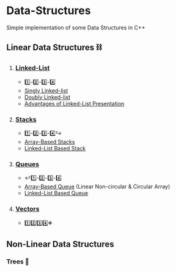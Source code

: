# Data-Structures
Simple implementation of some Data Structures in C++

## Linear Data Structures :chains:

1.  ### [Linked-List](https://github.com/abdel-elsayed/Data-Structures/tree/master/Linked%20List)
    - :one:-:two:-:three:-:four:
    - [Singly Linked-list](https://github.com/abdel-elsayed/Data-Structures/tree/master/Linked%20List/Doubly%20Linked%20list)
    - [Doubly Linked-list](https://github.com/abdel-elsayed/Data-Structures/tree/master/Linked%20List/Singly%20linked%20List)
    - [Advantages of Linked-List Presentation](https://github.com/abdel-elsayed/Data-Structures/blob/master/Linked%20List/Advantages%20of%20Linked%20Lists.pptx)

2. ### [Stacks](https://github.com/abdel-elsayed/Data-Structures/tree/master/Stacks)  
   - :one:-:two:-:three:-:four::arrow_right_hook:
   - [Array-Based Stacks](https://github.com/abdel-elsayed/Data-Structures/tree/master/Stacks/Array-based%20stack)
   - [Linked-List Based Stack](https://github.com/abdel-elsayed/Data-Structures/tree/master/Stacks/Linked-list%20based)

3. ### [Queues](https://github.com/abdel-elsayed/Data-Structures/tree/master/Queues)
   - :leftwards_arrow_with_hook::one:-:two:-:three:-:four:
   - [Array-Based Queue](https://github.com/abdel-elsayed/Data-Structures/tree/master/Queues/Array-based%20Queues) (Linear Non-circular & Circular Array)
   - [Linked-List Based Queue](https://github.com/abdel-elsayed/Data-Structures/tree/master/Queues/Linked-list%20Queues)

4. ### [Vectors](https://github.com/abdel-elsayed/Data-Structures/tree/master/Vectors)  
   - :one::two::three::four::heavy_plus_sign:

## Non-Linear Data Structures
 ### Trees :evergreen_tree:
